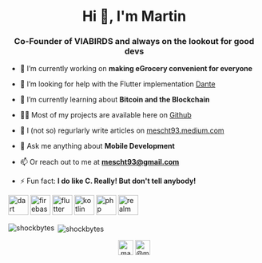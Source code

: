 <h1 align="center">Hi 👋, I'm Martin</h1>
<h3 align="center">Co-Founder of VIABIRDS and always on the lookout for good devs</h3>

- 🔭 I’m currently working on **making eGrocery convenient for everyone**

- 🤝 I’m looking for help with the Flutter implementation [Dante](https://github.com/shockbytes/DanteX)

- 🌱 I’m currently learning about **Bitcoin and the Blockchain**

- 👨‍💻 Most of my projects are available here on [Github](https://github.com/shockbytes/)

- 📝 I (not so) regurlarly write articles on [mescht93.medium.com](https://mescht93.medium.com)

- 💬 Ask me anything about **Mobile Development**

- 📫 Or reach out to me at **mescht93@gmail.com**

- ⚡ Fun fact: **I do like C. Really! But don't tell anybody!**

<p align="left"> <img src="https://www.vectorlogo.zone/logos/dartlang/dartlang-icon.svg" alt="dart" width="40" height="40"/> <img src="https://www.vectorlogo.zone/logos/firebase/firebase-icon.svg" alt="firebase" width="40" height="40"/> <img src="https://www.vectorlogo.zone/logos/flutterio/flutterio-icon.svg" alt="flutter" width="40" height="40"/> <img src="https://www.vectorlogo.zone/logos/kotlinlang/kotlinlang-icon.svg" alt="kotlin" width="40" height="40"/> <img src="https://www.vectorlogo.zone/logos/php/php-icon.svg" alt="php" width="40" height="40"/> <img src="https://raw.githubusercontent.com/bestofjs/bestofjs-webui/8665e8c267a0215f3159df28b33c365198101df5/public/logos/realm.svg" alt="realm" width="40" height="40"/></p><p><img align="left" src="https://github-readme-stats.vercel.app/api/top-langs/?username=shockbytes&layout=compact&hide=html" alt="shockbytes" /></p>

<p>&nbsp;<img align="center" src="https://github-readme-stats.vercel.app/api?username=shockbytes&show_icons=true" alt="shockbytes" /></p>

<p align="center">
<a href="https://linkedin.com/in/machm" target="blank"><img align="center" src="https://cdn.jsdelivr.net/npm/simple-icons@3.0.1/icons/linkedin.svg" alt="machm" height="30" width="30" /></a>
<a href="https://medium.com/@mescht93" target="blank"><img align="center" src="https://cdn.jsdelivr.net/npm/simple-icons@3.0.1/icons/medium.svg" alt="@mescht93" height="30" width="30" /></a>
</p>
